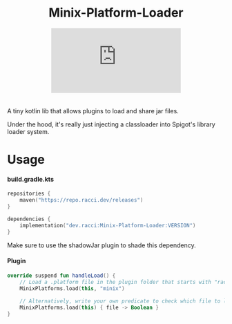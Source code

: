 <div align="center" style="padding:5px">
  
# Minix-Platform-Loader

[![Maven](https://badgen.net/maven/v/metadata-url/repo.racci.dev/releases/dev/racci/Minix-Platform-Loader/maven-metadata.xml)](https://repo.racci.dev/#/releases/dev/racci/Minix-Platform-Loader)
</div>

A tiny kotlin lib that allows plugins to load and share jar files.

Under the hood, it's really just injecting a classloader into Spigot's library loader system.

# Usage

#### build.gradle.kts
```kotlin
repositories {
    maven("https://repo.racci.dev/releases")
}

dependencies {
    implementation("dev.racci:Minix-Platform-Loader:VERSION")
}
```
Make sure to use the shadowJar plugin to shade this dependency.

#### Plugin
```kotlin
override suspend fun handleLoad() {
    // Load a .platform file in the plugin folder that starts with "racci"
    MinixPlatforms.load(this, "minix")
    
    // Alternatively, write your own predicate to check which file to load (remember you can't use Kotlin stdlib until after this line)
    MinixPlatforms.load(this) { file -> Boolean }
}
```
